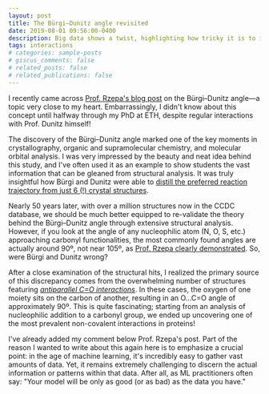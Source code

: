 ```yaml
---
layout: post
title: The Bürgi–Dunitz angle revisited
date: 2019-08-01 09:56:00-0400
description: Big data shows a twist, highlighting how tricky it is to interpret big datasets
tags: interactions
# categories: sample-posts
# giscus_comments: false
# related_posts: false
# related_publications: false
---
```


I recently came across [Prof. Rzepa's blog post](https://www.ch.imperial.ac.uk/rzepa/blog/?p=14016) on the Bürgi–Dunitz angle—a topic very close to my heart. Embarrassingly, I didn't know about this concept until halfway through my PhD at ETH, despite regular interactions with Prof. Dunitz himself!

The discovery of the Bürgi–Dunitz angle marked one of the key moments in crystallography, organic and supramolecular chemistry, and molecular orbital analysis. I was very impressed by the beauty and neat idea behind this study, and I've often used it as an example to show students the vast information that can be gleaned from structural analysis. It was truly insightful how Bürgi and Dunitz were able to [distill the preferred reaction trajectory from just 6 (!) crystal structures](https://pubs.acs.org/doi/10.1021/ja00796a058).

Nearly 50 years later, with over a million structures now in the CCDC database, we should be much better equipped to re-validate the theory behind the Bürgi–Dunitz angle through extensive structural analysis. However, if you look at the angle of any nucleophilic atom (N, O, S, etc.) approaching carbonyl functionalities, the most commonly found angles are actually around 90º, not near 105º, as [Prof. Rzepa clearly demonstrated](https://www.ch.imperial.ac.uk/rzepa/blog/?p=14016). So, were Bürgi and Dunitz wrong?

After a close examination of the structural hits, I realized the primary source of this discrepancy comes from the overwhelming number of structures featuring [_antiparallel C=O interactions_](https://scripts.iucr.org/cgi-bin/paper?ha0167). In these cases, the oxygen of one moiety sits on the carbon of another, resulting in an O…C=O angle of approximately 90º. This is quite fascinating; starting from an analysis of nucleophilic addition to a carbonyl group, we ended up uncovering one of the most prevalent non-covalent interactions in proteins!

I've already added my comment below Prof. Rzepa's post. Part of the reason I wanted to write about this again here is to emphasize a crucial point: in the age of machine learning, it's incredibly easy to gather vast amounts of data. Yet, it remains extremely challenging to discern the actual information or patterns within that data. After all, as ML practitioners often say: "Your model will be only as good (or as bad) as the data you have."
